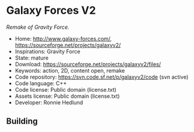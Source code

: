 # Galaxy Forces V2

_Remake of Gravity Force._

- Home: http://www.galaxy-forces.com/, https://sourceforge.net/projects/galaxyv2/
- Inspirations: Gravity Force
- State: mature
- Download: https://sourceforge.net/projects/galaxyv2/files/
- Keywords: action, 2D, content open, remake
- Code repository: https://svn.code.sf.net/p/galaxyv2/code (svn active)
- Code language: C++
- Code license: Public domain (license.txt)
- Assets license: Public domain (license.txt)
- Developer: Ronnie Hedlund

## Building
